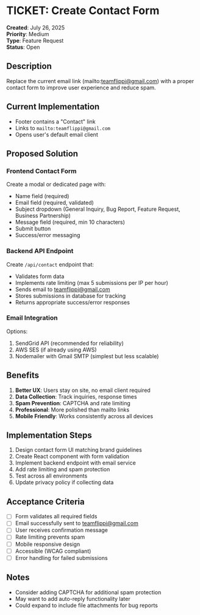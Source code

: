 # TICKET: Create Contact Form

**Created**: July 26, 2025  
**Priority**: Medium  
**Type**: Feature Request  
**Status**: Open

## Description

Replace the current email link (mailto:teamflippi@gmail.com) with a proper contact form to improve user experience and reduce spam.

## Current Implementation

- Footer contains a "Contact" link
- Links to `mailto:teamflippi@gmail.com`
- Opens user's default email client

## Proposed Solution

### Frontend Contact Form
Create a modal or dedicated page with:
- Name field (required)
- Email field (required, validated)
- Subject dropdown (General Inquiry, Bug Report, Feature Request, Business Partnership)
- Message field (required, min 10 characters)
- Submit button
- Success/error messaging

### Backend API Endpoint
Create `/api/contact` endpoint that:
- Validates form data
- Implements rate limiting (max 5 submissions per IP per hour)
- Sends email to teamflippi@gmail.com
- Stores submissions in database for tracking
- Returns appropriate success/error responses

### Email Integration
Options:
1. SendGrid API (recommended for reliability)
2. AWS SES (if already using AWS)
3. Nodemailer with Gmail SMTP (simplest but less scalable)

## Benefits

1. **Better UX**: Users stay on site, no email client required
2. **Data Collection**: Track inquiries, response times
3. **Spam Prevention**: CAPTCHA and rate limiting
4. **Professional**: More polished than mailto links
5. **Mobile Friendly**: Works consistently across all devices

## Implementation Steps

1. Design contact form UI matching brand guidelines
2. Create React component with form validation
3. Implement backend endpoint with email service
4. Add rate limiting and spam protection
5. Test across all environments
6. Update privacy policy if collecting data

## Acceptance Criteria

- [ ] Form validates all required fields
- [ ] Email successfully sent to teamflippi@gmail.com
- [ ] User receives confirmation message
- [ ] Rate limiting prevents spam
- [ ] Mobile responsive design
- [ ] Accessible (WCAG compliant)
- [ ] Error handling for failed submissions

## Notes

- Consider adding CAPTCHA for additional spam protection
- May want to add auto-reply functionality later
- Could expand to include file attachments for bug reports